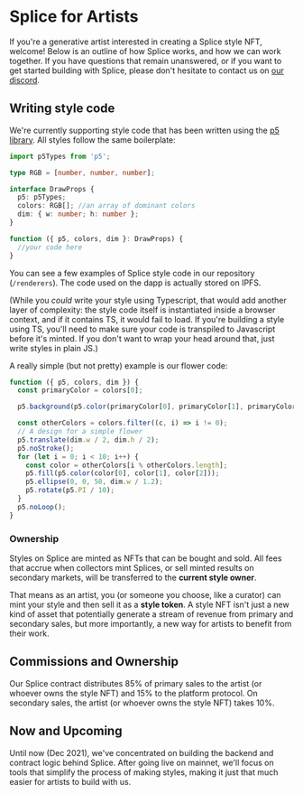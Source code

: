 # Splice for Artists

If you're a generative artist interested in creating a Splice style NFT, welcome! Below is an outline of how Splice works, and how we can work together. If you have questions that remain unanswered, or if you want to get started building with Splice, please don't hesitate to contact us on [our discord](https://discord.gg/JhtT87y2BA). 

## Writing style code

We're currently supporting style code that has been written using the [p5 library](https://p5js.org/). All styles follow the same boilerplate:

```ts
import p5Types from 'p5';

type RGB = [number, number, number];

interface DrawProps {
  p5: p5Types;
  colors: RGB[]; //an array of dominant colors 
  dim: { w: number; h: number };
}

function ({ p5, colors, dim }: DrawProps) {
  //your code here
}
```
You can see a few examples of Splice style code in our repository (`/renderers`). The code used on the dapp is actually stored on IPFS. 

(While you *could* write your style using Typescript, that would add another layer of complexity: the style code itself is instantiated inside a browser context, and if it contains TS, it would  fail to load. If you're building a style using TS, you'll need to make sure  your code is transpiled to Javascript before it's minted. If you don't want to wrap your head around that, just write styles in plain JS.)

A really simple (but not pretty) example is our flower code:

```js
function ({ p5, colors, dim }) {
  const primaryColor = colors[0];

  p5.background(p5.color(primaryColor[0], primaryColor[1], primaryColor[2]));

  const otherColors = colors.filter((c, i) => i != 0);
  // A design for a simple flower
  p5.translate(dim.w / 2, dim.h / 2);
  p5.noStroke();
  for (let i = 0; i < 10; i++) {
    const color = otherColors[i % otherColors.length];
    p5.fill(p5.color(color[0], color[1], color[2]));
    p5.ellipse(0, 0, 50, dim.w / 1.2);
    p5.rotate(p5.PI / 10);
  }
  p5.noLoop();
}
```

### Ownership

Styles on Splice are minted as NFTs that can be bought and sold. All fees that accrue when collectors mint Splices, or sell minted results on secondary markets, will be transferred to the **current style owner**. 

That means as an artist, you (or someone you choose, like a curator) can mint your style and then sell it as a **style token**. A style NFT isn't just a new kind of asset that potentially generate a stream of revenue from primary and secondary sales, but more importantly, a new way for artists to benefit from their work.

## Commissions and Ownership

Our Splice contract distributes 85% of primary sales to the artist (or whoever owns the style NFT) and 15% to the platform protocol. On secondary sales, the artist (or whoever owns the style NFT) takes 10%.

## Now and Upcoming

Until now (Dec 2021), we've concentrated on building the backend and contract logic behind Splice. After going live on mainnet, we'll focus on tools that simplify the process of making styles, making it just that much easier for artists to build with us.
